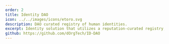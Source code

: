 ```yaml
---
order: 2
title: Identity DAO
icon: ../../images/icons/etoro.svg
description: DAO curated registry of human identities.
excerpt: Identity solution that utilizes a reputation-curated registry, IPFS based DIDs, and gas-abstracted mobile onboarding for robust yet user-friendly authentication.
github: https://github.com/dOrgTech/ID-DAO
---
```

